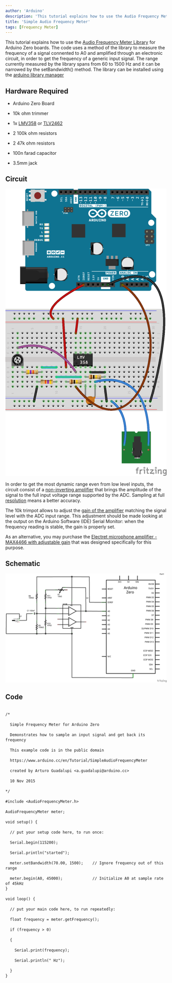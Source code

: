 ```yaml
---
author: 'Arduino'
description: 'This tutorial explains how to use the Audio Frequency Meter Library for Arduino Zero boards.'
title: 'Simple Audio Frequency Meter'
tags: [Frequency Meter]
---
```


This tutorial explains how to use the [Audio Frequency Meter Library](https://github.com/agdl/AudioFrequencyMeter) for Arduino Zero boards. The code uses a method of the library to measure the frequency of a signal connented to A0 and amplified through an electronic circuit, in order to get the frequency of a generic input signal. The range currently measured by the library spans from 60 to 1500 Hz and it can be narrowed by the setBandwidth() method.
The library can be installed using the [arduino library manager](https://arduino.cc/en/Guide/Libraries#toc3)

## Hardware Required

- Arduino Zero Board

- 10k ohm trimmer

- 1x [LMV358](http://www.ti.com/lit/ds/symlink/lmv324.pdf) or [TLV2462](http://www.ti.com/lit/ds/symlink/tlv2462-q1.pdf)
- 2 100k ohm resistors

- 2 47k ohm resistors

- 100n farad capacitor

- 3.5mm jack

## Circuit

![The circuit for this tutorial.](assets/ArduinoZeroAudioInput_bb.png)

In order to get the most dynamic range even from low level inputs, the circuit consist of a [non-inverting amplifier](https://en.wikipedia.org/wiki/Operational_amplifier_applications#Non-inverting_amplifier) that brings the amplitude of the signal to the full input voltage range supported by the ADC. Sampling at full [resolution](https://en.wikipedia.org/wiki/Analog-to-digital_converter#Resolution) means a better accuracy.

The 10k trimpot allows to adjust the [gain of the amplifier](https://en.wikipedia.org/wiki/Gain_%28electronics%29) matching the signal level with the ADC input range. This adjustment should be made looking at the output on the Arduino Software (IDE) Serial Monitor: when the frequency reading is stable, the gain is properly set.

As an alternative, you may purchase the [Electret microphone amplifier - MAX4466 with adjustable gain](https://www.adafruit.com/product/1063) that was designed specifically for this purpose.

## Schematic

![The schematic for this tutorial.](assets/ArduinoZeroAudioInput_schem.png)

## Code

```arduino

/*

  Simple Frequency Meter for Arduino Zero

  Demonstrates how to sample an input signal and get back its frequency

  This example code is in the public domain

  https://www.arduino.cc/en/Tutorial/SimpleAudioFrequencyMeter

  created by Arturo Guadalupi <a.guadalupi@arduino.cc>

  10 Nov 2015

*/

#include <AudioFrequencyMeter.h>

AudioFrequencyMeter meter;

void setup() {

  // put your setup code here, to run once:

  Serial.begin(115200);

  Serial.println("started");

  meter.setBandwidth(70.00, 1500);    // Ignore frequency out of this range

  meter.begin(A0, 45000);             // Initialize A0 at sample rate of 45kHz
}

void loop() {

  // put your main code here, to run repeatedly:

  float frequency = meter.getFrequency();

  if (frequency > 0)

  {

    Serial.print(frequency);

    Serial.println(" Hz");

  }
}
```